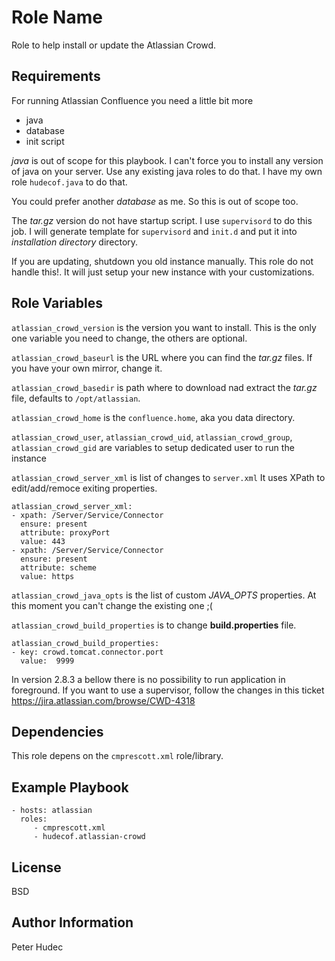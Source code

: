 # Role Name

Role to help install or update the Atlassian Crowd.

## Requirements

For running Atlassian Confluence you need a little bit more

- java
- database
- init script

*java* is out of scope for this playbook. I can't force you to install 
any version of java on your server. Use any existing java roles to do that.
I have my own role `hudecof.java` to do that.

You could prefer another  *database* as me. So this is out of scope too.  

The *tar.gz* version do not have startup script. I use `supervisord` to do this job.
I will generate template for `supervisord` and `init.d` and put it into *installation directory* directory.

If you are updating, shutdown you old instance manually. This role do not handle this!.
It will just setup your new instance with your customizations.

## Role Variables

`atlassian_crowd_version` is the version you want to install. This is the only one variable you need to change, the others are optional.

`atlassian_crowd_baseurl` is the URL where you can find the *tar.gz* files. If you have your own mirror, change it.

`atlassian_crowd_basedir` is path where to download nad extract the *tar.gz* file, defaults to `/opt/atlassian`.

`atlassian_crowd_home` is the `confluence.home`, aka you data directory.

`atlassian_crowd_user`, `atlassian_crowd_uid`, `atlassian_crowd_group`, `atlassian_crowd_gid` are variables to setup dedicated user to run the instance 

`atlassian_crowd_server_xml` is list of changes to `server.xml` It uses XPath to edit/add/remoce exiting properties.

    atlassian_crowd_server_xml:
    - xpath: /Server/Service/Connector
      ensure: present
      attribute: proxyPort
      value: 443
    - xpath: /Server/Service/Connector
      ensure: present
      attribute: scheme
      value: https

`atlassian_crowd_java_opts` is the list of custom *JAVA_OPTS* properties. At this moment you can't change the existing one ;(

`atlassian_crowd_build_properties` is to change **build.properties** file.

    atlassian_crowd_build_properties:
	- key: crowd.tomcat.connector.port
	  value:  9999


In version 2.8.3 a bellow there is no possibility to run application in foreground.
If you want to use a supervisor, follow the changes in this ticket https://jira.atlassian.com/browse/CWD-4318

## Dependencies

This role depens on the `cmprescott.xml` role/library.

## Example Playbook

    - hosts: atlassian
      roles:
         - cmprescott.xml
         - hudecof.atlassian-crowd

## License

BSD

## Author Information

Peter Hudec
